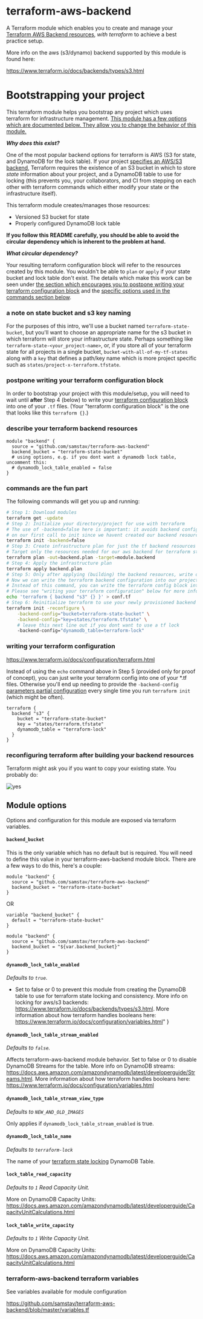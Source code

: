 # terraform-aws-backend
A Terraform module which enables you to create and manage your [Terraform AWS Backend resources](https://www.terraform.io/docs/backends/types/s3.html), _with terraform_ to achieve a best practice setup.

More info on the aws (s3/dynamo) backend supported by this module is found here:

https://www.terraform.io/docs/backends/types/s3.html


# Bootstrapping your project

This terraform module helps you bootstrap any project which uses terraform for infrastructure management. [This module has a few options which are documented below. They allow you to change the behavior of this module.](#module-options)

**_Why does this exist?_**

One of the most popular backend options for terraform is AWS (S3 for state, and DynamoDB for the lock table). If your project [specifies an AWS/S3 backend](https://www.terraform.io/docs/backends/types/s3.html), Terraform requires the existence of an S3 bucket in which to store _state_ information about your project, and a DynamoDB table to use for locking (this prevents you, your collaborators, and CI from stepping on each other with terraform commands which either modify your state or the infrastructure itself).

This terraform module creates/manages those resources:

* Versioned S3 bucket for state
* Properly configured DynamoDB lock table

**If you follow this README carefully, you should be able to avoid the circular dependency which is inherent to the problem at hand.**

**_What circular dependency?_**

Your resulting terraform configuration block will refer to the resources created by this module. You wouldn't be able to `plan` or `apply` if your state bucket and lock table don't exist. The details which make this work can be seen under [the section which encourages you to postpone writing your terraform configuration block](#postpone-writing-your-terraform-configuration-block) and the [specific options used in the commands section below](#commands-are-the-fun-part).

### a note on state bucket and s3 key naming

For the purposes of this intro, we'll use a bucket named `terraform-state-bucket`, but you'll want to choose an appropriate name for the s3 bucket in which terraform will store your infrastructure state. Perhaps something like `terraform-state-<your_project-name>`, or, if you store all of your terraform state for all projects in a single bucket, `bucket-with-all-of-my-tf-states` along with a `key` that defines a path/key name which is more project specific such as `states/project-x-terraform.tfstate`. 

### postpone writing your terraform configuration block

In order to bootstrap your project with this module/setup, you will need to wait until **after** Step 4 (below) to write your [terraform configuration block](https://www.terraform.io/docs/configuration/terraform.html) into one of your `.tf` files. (Your "terraform configuration block" is the one that looks like this `terraform {}`.)


### describe your terraform backend resources
 
```hcl
module "backend" {
  source = "github.com/samstav/terraform-aws-backend"
  backend_bucket = "terraform-state-bucket"
  # using options, e.g. if you dont want a dynamodb lock table, uncomment this:
  # dynamodb_lock_table_enabled = false
}
```

### commands are the fun part

The following commands will get you up and running:
```bash
# Step 1: Download modules
terraform get -update
# Step 2: Initialize your directory/project for use with terraform
# The use of -backend=false here is important: it avoids backend configuration
# on our first call to init since we havent created our backend resources yet
terraform init -backend=false
# Step 3: Create infrastructure plan for just the tf backend resources
# Target only the resources needed for our aws backend for terraform state/locking
terraform plan -out=backend.plan -target=module.backend
# Step 4: Apply the infrastructure plan
terraform apply backend.plan
# Step 5: Only after applying (building) the backend resources, write our terraform config
# Now we can write the terraform backend configuration into our project
# Instead of this command, you can write the terraform config block into any of your .tf files
# Please see "writing your terraform configuration" below for more info
echo 'terraform { backend "s3" {} }' > conf.tf
# Step 6: Reinitialize terraform to use your newly provisioned backend
terraform init -reconfigure \
    -backend-config="bucket=terraform-state-bucket" \
    -backend-config="key=states/terraform.tfstate" \
    # leave this next line out if you dont want to use a tf lock
    -backend-config="dynamodb_table=terraform-lock"
```

### writing your terraform configuration

https://www.terraform.io/docs/configuration/terraform.html

Instead of using the `echo` command above in Step 5 (provided only for proof of concept), you can just write your terraform config into one of your \*.tf files. Otherwise you'll end up needing to provide the `-backend-config` [parameters partial configuration](https://www.terraform.io/docs/backends/config.html#partial-configuration) every single time you run `terraform init` (which might be often).

```hcl
terraform {
  backend "s3" {
    bucket = "terraform-state-bucket"
    key = "states/terraform.tfstate"
    dynamodb_table = "terraform-lock"
  }
}
```

### reconfiguring terraform after building your backend resources

Terraform might ask you if you want to copy your existing state. You probably do:

![yes](http://g.samstav.xyz/bgs7hwsiqa.png)

## Module options

Options and configuration for this module are exposed via terraform variables.


#### `backend_bucket`

This is the only variable which has no default but is required. You will need to define this value in your terraform-aws-backend module block. There are a few ways to do this, here's a couple:

```hcl
module "backend" {
  source = "github.com/samstav/terraform-aws-backend"
  backend_bucket = "terraform-state-bucket"
}
```

OR

```hcl
variable "backend_bucket" {
  default = "terraform-state-bucket"
}

module "backend" {
  source = "github.com/samstav/terraform-aws-backend"
  backend_bucket = "${var.backend_bucket}"
}
```

#### `dynamodb_lock_table_enabled`

_Defaults to `true`._

- Set to false or 0 to prevent this module from creating the DynamoDB table to use for terraform state locking and consistency. More info on locking for aws/s3 backends: https://www.terraform.io/docs/backends/types/s3.html. More information about how terraform handles booleans here: https://www.terraform.io/docs/configuration/variables.html"
}

#### `dynamodb_lock_table_stream_enabled`

_Defaults to `false`._

Affects terraform-aws-backend module behavior. Set to false or 0 to disable DynamoDB Streams for the table. More info on DynamoDB streams: https://docs.aws.amazon.com/amazondynamodb/latest/developerguide/Streams.html. More information about how terraform handles booleans here: https://www.terraform.io/docs/configuration/variables.html


#### `dynamodb_lock_table_stream_view_type`

_Defaults to `NEW_AND_OLD_IMAGES`_

Only applies if `dynamodb_lock_table_stream_enabled` is true.

#### `dynamodb_lock_table_name`

_Defaults to `terraform-lock`_

The name of your [terraform state locking](https://www.terraform.io/docs/state/locking.html) DynamoDB Table.

#### `lock_table_read_capacity`

_Defaults to `1` Read Capacity Unit._

More on DynamoDB Capacity Units: https://docs.aws.amazon.com/amazondynamodb/latest/developerguide/CapacityUnitCalculations.html


#### `lock_table_write_capacity`
_Defaults to `1` Write Capacity Unit._

More on DynamoDB Capacity Units: https://docs.aws.amazon.com/amazondynamodb/latest/developerguide/CapacityUnitCalculations.html


### terraform-aws-backend terraform variables

See variables available for module configuration

https://github.com/samstav/terraform-aws-backend/blob/master/variables.tf


